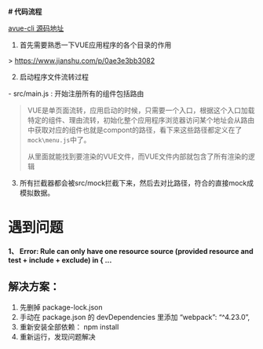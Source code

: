 **# 代码流程**









[avue-cli 源码地址](https://gitee.com/smallweigit/avue-cli)

1. 首先需要熟悉一下VUE应用程序的各个目录的作用

\> https://www.jianshu.com/p/0ae3e3bb3082



2. 启动程序文件流转过程

\- src/main.js : 开始注册所有的组件包括路由

> VUE是单页面流转，应用启动的时候，只需要一个入口，根据这个入口加载特定的组件、理由流转，初始化整个应用程序浏览器访问某个地址会从路由中获取对应的组件也就是compont的路径，看下来这些路径都定义在了`mock\menu.js`中了。
>
> 从里面就能找到要渲染的VUE文件，而VUE文件内部就包含了所有渲染的逻辑

3. 所有拦截器都会被src/mock拦截下来，然后去对比路径，符合的直接mock成模拟数据。







# 遇到问题

#### 1、 Error: Rule can only have one resource source (provided resource and test + include + exclude) in { ...

## 解决方案：

1. 先删掉 package-lock.json
2. 手动在 package.json 的 devDependencies 里添加 “webpack”: “^4.23.0”,
3. 重新安装全部依赖： npm install
4. 重新运行，发现问题解决



